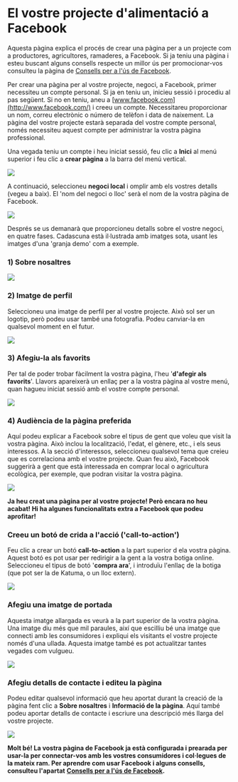 # El vostre projecte d'alimentació a Facebook

Aquesta pàgina explica el procés de crear una pàgina per a un projecte com a productores, agricultores, ramaderes, a Facebook. Si ja teniu una pàgina i esteu buscant alguns consells respecte un millor ús per promocionar-vos consulteu la pàgina de [Consells per a l'ús de Facebook](https://guia.katuma.org/funcionalitats-avancades/social/consells-per-a-lus-de-facebook). 

Per crear una pàgina per al vostre projecte, negoci, a Facebook, primer necessiteu un compte personal. Si ja en teniu un, inicieu sessió i procediu al pas següent. Si no en teniu, aneu a [www.facebook.com](http://www.facebook.com/) i creeu un compte. Necessitareu proporcionar un nom, correu electrònic o número de telèfon i data de naixement. La pàgina del vostre projecte estarà separada del vostre compte personal, només necessiteu aquest compte per administrar la vostra pàgina professional.

Una vegada teniu un compte i heu iniciat sessió, feu clic a **Inici** al menú superior i feu clic a **crear pàgina** a la barra del menú vertical. 

![](../../.gitbook/assets/imatge%20%2826%29.png)

A continuació, seleccioneu **negoci local** i omplir amb els vostres detalls \(vegeu a baix\). El 'nom del negoci o lloc' serà el nom de la vostra pàgina de Facebook. 

![](../../.gitbook/assets/imatge%20%2878%29.png)

Després se us demanarà que proporcioneu detalls sobre el vostre negoci, en quatre fases. Cadascuna està il·lustrada amb imatges sota, usant les imatges d'una 'granja demo' com a exemple. 

### 1\) Sobre nosaltres

![](../../.gitbook/assets/imatge%20%2821%29.png)

### 2\) Imatge de perfil

Seleccioneu una imatge de perfil per al vostre projecte. Això sol ser un logotip, però podeu usar també una fotografia. Podeu canviar-la en qualsevol moment en el futur. 

![](../../.gitbook/assets/imatge%20%2835%29.png)

### 3\) Afegiu-la als favorits

Per tal de poder trobar fàcilment la vostra pàgina, l'heu '**d'afegir als favorits**'. Llavors apareixerà un enllaç per a la vostra pàgina al vostre menú, quan hagueu iniciat sessió amb el vostre compte personal.  

![](../../.gitbook/assets/imatge%20%2811%29.png)

### 4\) Audiència de la pàgina preferida

Aquí podeu explicar a Facebook sobre el tipus de gent que voleu que visit la vostra pàgina. Això inclou la localització, l'edat, el gènere, etc., i els seus interessos. A la secció d'interessos, seleccioneu qualsevol tema que creieu que es correlaciona amb el vostre projecte. Quan feu això, Facebook suggerirà a gent que està interessada en comprar local o agricultura ecològica, per exemple, que podran visitar la vostra pàgina.

![](../../.gitbook/assets/imatge%20%2851%29.png)

**Ja heu creat una pàgina per al vostre projecte! Però encara no heu acabat! Hi ha algunes funcionalitats extra a Facebook que podeu aprofitar!**

### **Creeu un botó de crida a l'acció \('call-to-action'\)**

Feu clic a crear un botó **call-to-action** a la part superior d ela vostra pàgina. Aquest botó es pot usar per redirigir a la gent a la vostra botiga online. Seleccioneu el tipus de botó '**compra ara**', i introduïu l'enllaç de la botiga \(que pot ser la de Katuma, o un lloc extern\). 

![](../../.gitbook/assets/imatge%20%2880%29.png)

### 

### Afegiu una imatge de portada

Aquesta imatge allargada es veurà a la part superior de la vostra pàgina. Una imatge diu més que mil paraules, així que escilliu bé una imatge que connecti amb les consumidores i expliqui els visitants el vostre projecte només d'una ullada. Aquesta imatge també es pot actualitzar tantes vegades com vulgueu. 

![](../../.gitbook/assets/imatge%20%285%29.png)

### 

### Afegiu detalls de contacte i editeu la pàgina

Podeu editar qualsevol informació que heu aportat durant la creació de la pàgina fent clic a **Sobre nosaltres** i **Informació de la pàgina**. Aquí també podeu aportar detalls de contacte i escriure una descripció més llarga del vostre projecte.

![](../../.gitbook/assets/imatge%20%2872%29.png)

**Molt bé! La vostra pàgina de Facebook ja està configurada i prearada per usar-la per connectar-vos amb les vostres consumidores i col·legues de la mateix ram. Per aprendre com usar Facebook i alguns consells, consulteu l'apartat** [**Consells per a l'ús de Facebook**](https://guia.katuma.org/funcionalitats-avancades/social/consells-per-a-lus-de-facebook)**.** 



